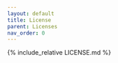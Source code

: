 ```yaml
---
layout: default
title: License
parent: Licenses
nav_order: 0
---
```


{% include_relative LICENSE.md %}
